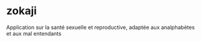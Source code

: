 # zokaji
Application sur la santé sexuelle et reproductive, adaptée aux analphabètes et aux mal entendants
